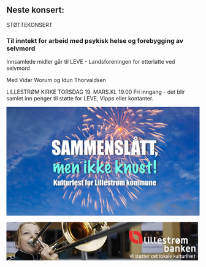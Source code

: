 ## Neste konsert:
STØTTEKONSERT 
### Til inntekt for arbeid med psykisk helse og forebygging av selvmord
Innsamlede midler går til LEVE - Landsforeningen for etterlatte ved selvmord 

Med Vidar Worum og Idun Thorvaldsen

LILLESTRØM KIRKE TORSDAG 19. MARS.KL 19.00
Fri inngang - det blir samlet inn penger til støtte for LEVE, Vipps eller kontanter.

![LillCanto Julekonsert 2019](assets/bilder_til_web/SMIKplakat.jpg)

![LillCanto Julekonsert 2019](assets/bilder_til_web/Lillestrombanken.jpg)
